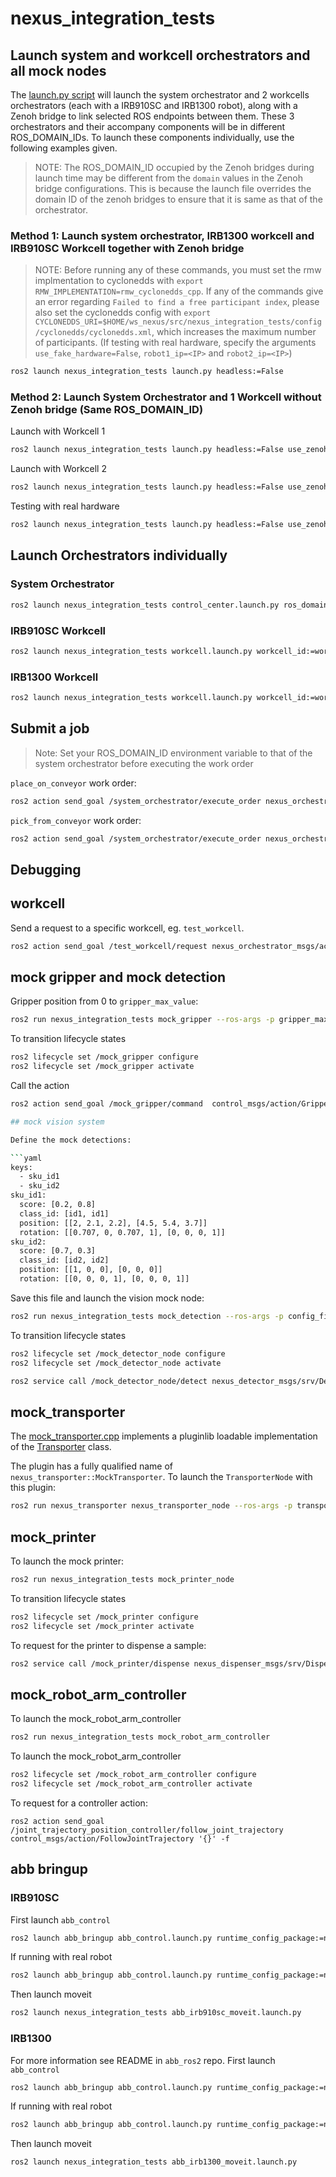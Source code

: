 # nexus_integration_tests

## Launch system and workcell orchestrators and all mock nodes
The [launch.py script](launch/launch.py) will launch the system orchestrator and 2 workcells orchestrators (each with a IRB910SC and IRB1300 robot), along with a Zenoh bridge to link selected ROS endpoints between them. These 3 orchestrators and their accompany components will be in different ROS_DOMAIN_IDs. To launch these components individually, use the following examples given.

>NOTE: The ROS_DOMAIN_ID occupied by the Zenoh bridges during launch time may be different from the `domain` values in the Zenoh bridge configurations. This is because the launch file overrides the domain ID of the zenoh bridges to ensure that it is same as that of the orchestrator.

### Method 1: Launch system orchestrator, IRB1300 workcell and IRB910SC Workcell together with Zenoh bridge
> NOTE: Before running any of these commands, you must set the rmw implmentation to cyclonedds with
`export RMW_IMPLEMENTATION=rmw_cyclonedds_cpp`. If any of the commands give an error regarding `Failed to find a free participant index`, please also set the cyclonedds config with `export CYCLONEDDS_URI=$HOME/ws_nexus/src/nexus_integration_tests/config/cyclonedds/cyclonedds.xml`, which increases the maximum number of participants.
(If testing with real hardware, specify the arguments `use_fake_hardware=False`, `robot1_ip=<IP>` and `robot2_ip=<IP>`)
```bash
ros2 launch nexus_integration_tests launch.py headless:=False
```

### Method 2: Launch System Orchestrator and 1 Workcell without Zenoh bridge (Same ROS_DOMAIN_ID)
Launch with Workcell 1
```bash
ros2 launch nexus_integration_tests launch.py headless:=False use_zenoh_bridge:=False run_workcell_1:=true run_workcell_2:=false
```

Launch with Workcell 2
```bash
ros2 launch nexus_integration_tests launch.py headless:=False use_zenoh_bridge:=False run_workcell_1:=false run_workcell_2:=true
```

Testing with real hardware
```bash
ros2 launch nexus_integration_tests launch.py headless:=False use_zenoh_bridge:=False run_workcell_1:=True run_workcell_2:=False use_fake_hardware:=False robot1_ip:=<IP_ADDR>
```

## Launch Orchestrators individually

### System Orchestrator
```bash
ros2 launch nexus_integration_tests control_center.launch.py ros_domain_id:=0 headless:=False
```

### IRB910SC Workcell
```bash
ros2 launch nexus_integration_tests workcell.launch.py workcell_id:=workcell_1 ros_domain_id:=1 support_package:=abb_irb910sc_support robot_xacro_file:=irb910sc_3_45.xacro moveit_config_package:=abb_irb910sc_3_45_moveit_config controllers_file:=abb_irb910sc_controllers.yaml moveit_config_file:=abb_irb910sc_3_45.srdf.xacro tf_publisher_launch_file:=irb910sc_tf.launch.py planner_config_package:=nexus_integration_tests planner_config_file:=irb910sc_planner_params.yaml sku_detection_params_file:=irb910sc_detection.yaml zenoh_config_file:=workcell_1.json5 headless:=False
```

### IRB1300 Workcell
```bash
ros2 launch nexus_integration_tests workcell.launch.py workcell_id:=workcell_2 ros_domain_id:=2 support_package:=abb_irb1300_support robot_xacro_file:=irb1300_10_115.xacro moveit_config_package:=abb_irb1300_10_115_moveit_config controllers_file:=abb_irb1300_controllers.yaml moveit_config_file:=abb_irb1300_10_115.srdf.xacro tf_publisher_launch_file:=irb1300_tf.launch.py sku_detection_params_file:=irb1300_detection.yaml zenoh_config_file:=workcell_2.json5 headless:=False
```

## Submit a job

> Note: Set your ROS_DOMAIN_ID environment variable to that of the system orchestrator before executing the work order

`place_on_conveyor` work order:
```bash
ros2 action send_goal /system_orchestrator/execute_order nexus_orchestrator_msgs/action/ExecuteWorkOrder "{order: {id: '23', work_order: '$(cat config/place_on_conveyor.json)'}}"
```

`pick_from_conveyor` work order:
```bash
ros2 action send_goal /system_orchestrator/execute_order nexus_orchestrator_msgs/action/ExecuteWorkOrder "{order: {id: '24', work_order: '$(cat config/pick_from_conveyor.json)'}}"
```

## Debugging

## workcell

Send a request to a specific workcell, eg. `test_workcell`.

```bash
ros2 action send_goal /test_workcell/request nexus_orchestrator_msgs/action/WorkcellTask "$(cat config/workcell_task.yaml)" -f
```

## mock gripper and mock detection

Gripper position from 0 to `gripper_max_value`:

```bash
ros2 run nexus_integration_tests mock_gripper --ros-args -p gripper_max_value:=0.5
```

To transition lifecycle states
```bash
ros2 lifecycle set /mock_gripper configure
ros2 lifecycle set /mock_gripper activate
```

Call the action

```bash
ros2 action send_goal /mock_gripper/command  control_msgs/action/GripperCommand "{command: {position: 0.42}}" -f

## mock vision system

Define the mock detections:

```yaml
keys:
  - sku_id1
  - sku_id2
sku_id1:
  score: [0.2, 0.8]
  class_id: [id1, id1]
  position: [[2, 2.1, 2.2], [4.5, 5.4, 3.7]]
  rotation: [[0.707, 0, 0.707, 1], [0, 0, 0, 1]]
sku_id2:
  score: [0.7, 0.3]
  class_id: [id2, id2]
  position: [[1, 0, 0], [0, 0, 0]]
  rotation: [[0, 0, 0, 1], [0, 0, 0, 1]]
```

Save this file and launch the vision mock node:

```bash
ros2 run nexus_integration_tests mock_detection --ros-args -p config_file:=<path config file>
```

To transition lifecycle states
```bash
ros2 lifecycle set /mock_detector_node configure
ros2 lifecycle set /mock_detector_node activate
```

```bash
ros2 service call /mock_detector_node/detect nexus_detector_msgs/srv/Detect '{id: "sku_id1"}'
```

## mock_transporter
The [mock_transporter.cpp](src/mock_transporter.cpp) implements a pluginlib
loadable implementation of the [Transporter](../nexus_transporter/include/nexus_transporter/Transporter.hpp) class.

The plugin has a fully qualified name of `nexus_transporter::MockTransporter`.
To launch the `TransporterNode` with this plugin:
```bash
ros2 run nexus_transporter nexus_transporter_node --ros-args -p transporter_plugin:=nexus_transporter::MockTransporter
```

## mock_printer
To launch the mock printer:
```bash
ros2 run nexus_integration_tests mock_printer_node
```

To transition lifecycle states
```bash
ros2 lifecycle set /mock_printer configure
ros2 lifecycle set /mock_printer activate
```

To request for the printer to dispense a sample:
```bash
ros2 service call /mock_printer/dispense nexus_dispenser_msgs/srv/Dispense '{}'
```

## mock_robot_arm_controller
To launch the mock_robot_arm_controller
```bash
ros2 run nexus_integration_tests mock_robot_arm_controller
```

To launch the mock_robot_arm_controller
```bash
ros2 lifecycle set /mock_robot_arm_controller configure
ros2 lifecycle set /mock_robot_arm_controller activate
```

To request for a controller action:
```
ros2 action send_goal /joint_trajectory_position_controller/follow_joint_trajectory control_msgs/action/FollowJointTrajectory '{}' -f
```

## abb bringup

### IRB910SC

First launch `abb_control`
```bash
ros2 launch abb_bringup abb_control.launch.py runtime_config_package:=nexus_integration_tests description_package:=abb_irb910sc_support description_file:=irb910sc_3_45.xacro launch_rviz:=false moveit_config_package:=abb_irb910sc_3_45_moveit_config use_fake_hardware:=true controllers_file:=abb_irb910sc_controllers.yaml
```

If running with real robot
```bash
ros2 launch abb_bringup abb_control.launch.py runtime_config_package:=nexus_integration_tests description_package:=abb_irb910sc_support description_file:=irb910sc_3_45.xacro launch_rviz:=false moveit_config_package:=abb_irb910sc_3_45_moveit_config use_fake_hardware:=true controllers_file:=abb_irb910sc_controllers.yaml use_fake_hardware:=false rws_ip:=<ROBOTSTUDIO_IP>
```

Then launch moveit
```bash
ros2 launch nexus_integration_tests abb_irb910sc_moveit.launch.py
```

### IRB1300

For more information see README in `abb_ros2` repo.
First launch `abb_control`
```bash
ros2 launch abb_bringup abb_control.launch.py runtime_config_package:=nexus_integration_tests description_package:=abb_irb1300_support description_file:=irb1300_10_115.xacro launch_rviz:=false moveit_config_package:=abb_irb1300_10_115_moveit_config use_fake_hardware:=true controllers_file:=abb_irb1300_controllers.yaml
```

If running with real robot
```bash
ros2 launch abb_bringup abb_control.launch.py runtime_config_package:=nexus_integration_tests description_package:=abb_irb1300_support description_file:=irb1300_10_115.xacro launch_rviz:=false moveit_config_package:=abb_irb1300_10_114_moveit_config use_fake_hardware:=true controllers_file:=abb_irb1300_controllers.yaml use_fake_hardware:=false rws_ip:=<ROBOTSTUDIO_IP>
```

Then launch moveit
```bash
ros2 launch nexus_integration_tests abb_irb1300_moveit.launch.py
```
